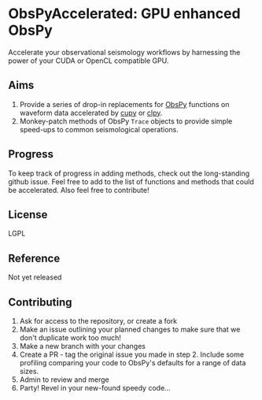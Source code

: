 # ObsPyAccelerated: GPU enhanced ObsPy

Accelerate your observational seismology workflows by harnessing the power
of your CUDA or OpenCL compatible GPU.

## Aims

1. Provide a series of drop-in replacements for
   [ObsPy](https://github.com/obspy/obspy) functions on waveform data
   accelerated by [cupy](https://github.com/cupy/cupy) or [clpy](https://github.com/fixstars/clpy).
2. Monkey-patch methods of ObsPy `Trace` objects to provide simple speed-ups
   to common seismological operations.

## Progress

To keep track of progress in adding methods, check out the long-standing
github issue.  Feel free to add to the list of functions and methods that could
be accelerated. Also feel free to contribute!

## License

LGPL

## Reference

Not yet released

## Contributing

1. Ask for access to the repository, or create a fork
2. Make an issue outlining your planned changes to make sure that we don't
   duplicate work too much!
3. Make a new branch with your changes
4. Create a PR - tag the original issue you made in step 2. Include some
   profiling comparing your code to ObsPy's defaults for a range of data sizes.
5. Admin to review and merge
6. Party! Revel in your new-found speedy code...

